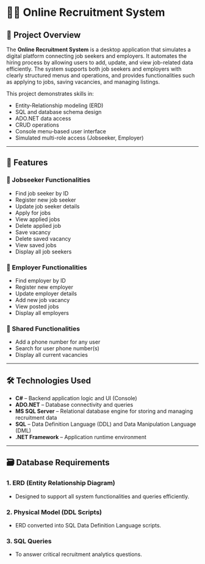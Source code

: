 # 🧑‍💼 Online Recruitment System

## 📌 Project Overview

The **Online Recruitment System** is a desktop application that simulates a digital platform connecting job seekers and employers.
It automates the hiring process by allowing users to add, update, and view job-related data efficiently.
The system supports both job seekers and employers with clearly structured menus and operations, and provides functionalities such as applying to jobs, saving vacancies, and managing listings.

This project demonstrates skills in:
- Entity-Relationship modeling (ERD)
- SQL and database schema design
- ADO.NET data access
- CRUD operations
- Console menu-based user interface
- Simulated multi-role access (Jobseeker, Employer)

---

## 💼 Features

### 🔹 Jobseeker Functionalities
- Find job seeker by ID
- Register new job seeker
- Update job seeker details
- Apply for jobs
- View applied jobs
- Delete applied job
- Save vacancy
- Delete saved vacancy
- View saved jobs
- Display all job seekers

### 🔹 Employer Functionalities
- Find employer by ID
- Register new employer
- Update employer details
- Add new job vacancy
- View posted jobs
- Display all employers

### 🔹 Shared Functionalities
- Add a phone number for any user
- Search for user phone number(s)
- Display all current vacancies

---

## 🛠️ Technologies Used

- **C#** – Backend application logic and UI (Console)
- **ADO.NET** – Database connectivity and queries
- **MS SQL Server** – Relational database engine for storing and managing recruitment data
- **SQL** – Data Definition Language (DDL) and Data Manipulation Language (DML)
- **.NET Framework** – Application runtime environment

---

## 🗃️ Database Requirements

### 1. ERD (Entity Relationship Diagram)
- Designed to support all system functionalities and queries efficiently.

### 2. Physical Model (DDL Scripts)
- ERD converted into SQL Data Definition Language scripts.

### 3. SQL Queries
- To answer critical recruitment analytics questions.

